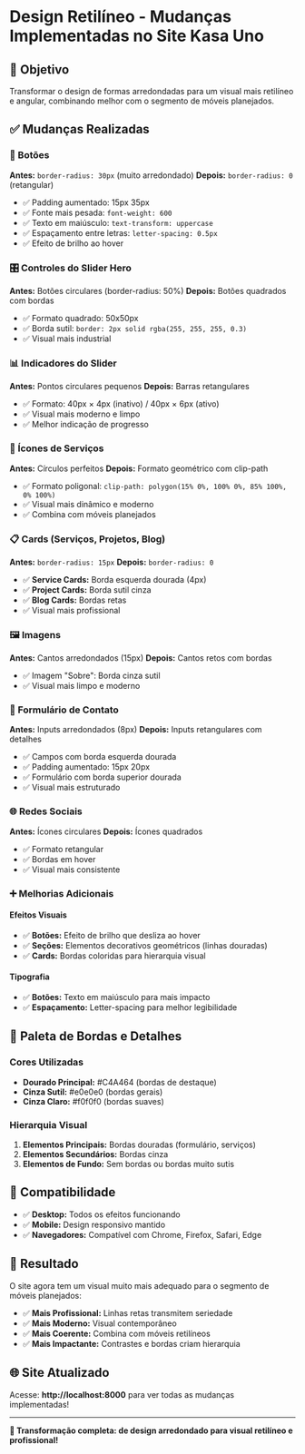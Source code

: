 # Design Retilíneo - Mudanças Implementadas no Site Kasa Uno

## 🎯 Objetivo
Transformar o design de formas arredondadas para um visual mais retilíneo e angular, combinando melhor com o segmento de móveis planejados.

## ✅ Mudanças Realizadas

### 🔲 Botões
**Antes:** `border-radius: 30px` (muito arredondado)
**Depois:** `border-radius: 0` (retangular)
- ✅ Padding aumentado: 15px 35px
- ✅ Fonte mais pesada: `font-weight: 600`
- ✅ Texto em maiúsculo: `text-transform: uppercase`
- ✅ Espaçamento entre letras: `letter-spacing: 0.5px`
- ✅ Efeito de brilho ao hover

### 🎛️ Controles do Slider Hero
**Antes:** Botões circulares (border-radius: 50%)
**Depois:** Botões quadrados com bordas
- ✅ Formato quadrado: 50x50px
- ✅ Borda sutil: `border: 2px solid rgba(255, 255, 255, 0.3)`
- ✅ Visual mais industrial

### 📊 Indicadores do Slider
**Antes:** Pontos circulares pequenos
**Depois:** Barras retangulares
- ✅ Formato: 40px × 4px (inativo) / 40px × 6px (ativo)
- ✅ Visual mais moderno e limpo
- ✅ Melhor indicação de progresso

### 🎨 Ícones de Serviços
**Antes:** Círculos perfeitos
**Depois:** Formato geométrico com clip-path
- ✅ Formato poligonal: `clip-path: polygon(15% 0%, 100% 0%, 85% 100%, 0% 100%)`
- ✅ Visual mais dinâmico e moderno
- ✅ Combina com móveis planejados

### 📋 Cards (Serviços, Projetos, Blog)
**Antes:** `border-radius: 15px`
**Depois:** `border-radius: 0` 
- ✅ **Service Cards:** Borda esquerda dourada (4px)
- ✅ **Project Cards:** Borda sutil cinza
- ✅ **Blog Cards:** Bordas retas
- ✅ Visual mais profissional

### 🖼️ Imagens
**Antes:** Cantos arredondados (15px)
**Depois:** Cantos retos com bordas
- ✅ Imagem "Sobre": Borda cinza sutil
- ✅ Visual mais limpo e moderno

### 📝 Formulário de Contato
**Antes:** Inputs arredondados (8px)
**Depois:** Inputs retangulares com detalhes
- ✅ Campos com borda esquerda dourada
- ✅ Padding aumentado: 15px 20px
- ✅ Formulário com borda superior dourada
- ✅ Visual mais estruturado

### 🌐 Redes Sociais
**Antes:** Ícones circulares
**Depois:** Ícones quadrados
- ✅ Formato retangular
- ✅ Bordas em hover
- ✅ Visual mais consistente

### ➕ Melhorias Adicionais

#### Efeitos Visuais
- ✅ **Botões:** Efeito de brilho que desliza ao hover
- ✅ **Seções:** Elementos decorativos geométricos (linhas douradas)
- ✅ **Cards:** Bordas coloridas para hierarquia visual

#### Tipografia
- ✅ **Botões:** Texto em maiúsculo para mais impacto
- ✅ **Espaçamento:** Letter-spacing para melhor legibilidade

## 🎨 Paleta de Bordas e Detalhes

### Cores Utilizadas
- **Dourado Principal:** #C4A464 (bordas de destaque)
- **Cinza Sutil:** #e0e0e0 (bordas gerais)
- **Cinza Claro:** #f0f0f0 (bordas suaves)

### Hierarquia Visual
1. **Elementos Principais:** Bordas douradas (formulário, serviços)
2. **Elementos Secundários:** Bordas cinza
3. **Elementos de Fundo:** Sem bordas ou bordas muito sutis

## 📱 Compatibilidade
- ✅ **Desktop:** Todos os efeitos funcionando
- ✅ **Mobile:** Design responsivo mantido
- ✅ **Navegadores:** Compatível com Chrome, Firefox, Safari, Edge

## 🎯 Resultado
O site agora tem um visual muito mais adequado para o segmento de móveis planejados:
- ✅ **Mais Profissional:** Linhas retas transmitem seriedade
- ✅ **Mais Moderno:** Visual contemporâneo
- ✅ **Mais Coerente:** Combina com móveis retilíneos
- ✅ **Mais Impactante:** Contrastes e bordas criam hierarquia

## 🌐 Site Atualizado
Acesse: **http://localhost:8000** para ver todas as mudanças implementadas!

---

**🎉 Transformação completa: de design arredondado para visual retilíneo e profissional!**